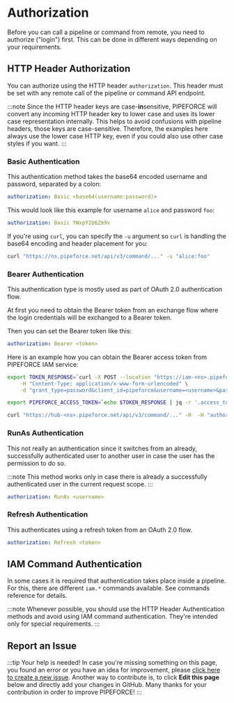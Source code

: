 # Authorization

Before you can call a pipeline or command from remote, you need to authorize ("login") first. This can be done in different ways depending on your requirements.

## HTTP Header Authorization

You can authorize using the HTTP header `authorization`.
This header must be set with any remote call of the pipeline or command API endpoint.

:::note
Since the HTTP header keys are case-**in**sensitive, PIPEFORCE will convert any incoming HTTP header
key to lower case and uses its lower case representation internally. This helps to avoid confusions
with pipeline headers, those keys are case-sensitive. Therefore, the examples here always
use the lower case HTTP key, even if you could also use other case styles if you want.
:::

### Basic Authentication

This authentication method takes the base64 encoded username and password, separated by a colon:

```yaml
authorization: Basic <base64(username:password)>
```

This would look like this example for username `alice` and password `foo`:

```yaml
authorization: Basic YWxpY2U6Zm9v
```

If you're using `curl`, you can specify the `-u` argument so `curl` is handling the base64 encoding and header placement for you:
```bash
curl "https://ns.pipeforce.net/api/v3/command/..." -u "alice:foo"
```

### Bearer Authentication

This authentication type is mostly used as part of OAuth 2.0 authentication flow.

At first you need to obtain the Bearer token from an exchange flow where the login credentials will be exchanged to a Bearer token.

Then you can set the Bearer token like this:

```yaml
authorization: Bearer <token>
```

Here is an example how you can obtain the Bearer access token from PIPEFORCE IAM service:

```bash
export TOKEN_RESPONSE=`curl -X POST --location "https://iam-<ns>.pipeforce.net/auth/realms/<ns>/protocol/openid-connect/token" \
    -H "Content-Type: application/x-www-form-urlencoded" \
    -d "grant_type=password&client_id=pipeforce&username=<username>&password=<password>&scope=pipeforce"`

export PIPEFORCE_ACCESS_TOKEN=`echo $TOKEN_RESPONSE | jq -r '.access_token'`

curl "https://hub-<ns>.pipeforce.net/api/v3/command/..." -H  -H "authorization: Bearer ${PIPEFORCE_ACCESS_TOKEN}" 
```

### RunAs Authentication

This not really an authentication since it switches from an already, successfully authenticated user to another user in case the user has the permission to do so.

:::note
This method works only in case there is already a successfully authenticated user in the current request scope.
:::

```yaml
authorization: RunAs <username>
```

### Refresh Authentication

This authenticates using a refresh token from an OAuth 2.0 flow.


```yaml
authorization: Refresh <token>
```

## IAM Command Authentication

In some cases it is required that authentication takes place inside a pipeline. For this, there are different `iam.*` commands available. See commands reference for details.

:::note
Whenever possible, you should use the HTTP Header Authentication methods and avoid using IAM command authentication. They're intended only for special requirements.
:::

## Report an Issue
:::tip Your help is needed!
In case you're missing something on this page, you found an error or you have an idea for improvement, please [click here to create a new issue](https://github.com/pipeforce/pipeforce.github.io/issues/new). Another way to contribute is, to click **Edit this page** below and directly add your changes in GitHub. Many thanks for your contribution in order to improve PIPEFORCE!
:::